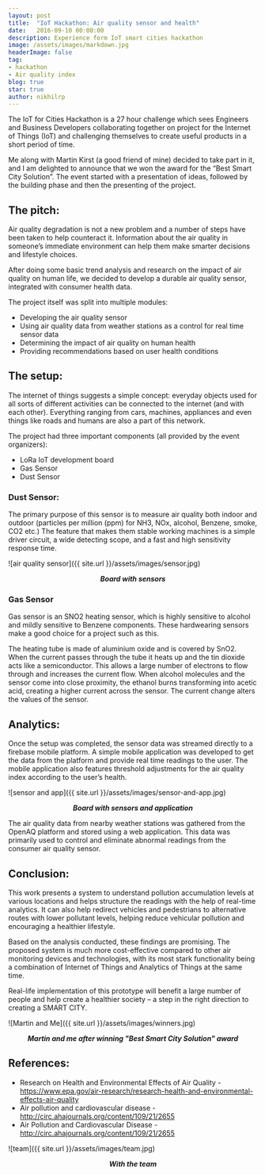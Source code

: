 ```yaml
---
layout: post
title:  "IoT Hackathon: Air quality sensor and health"
date:   2016-09-10 00:00:00
description: Experience form IoT smart cities hackathon
image: /assets/images/markdown.jpg
headerImage: false
tag:
- hackathon
- Air quality index
blog: true
star: true
author: nikhilrp
---
```


The IoT for Cities Hackathon is a 27 hour challenge which sees Engineers and Business Developers collaborating together on project for the Internet of Things (IoT) and challenging themselves to create useful products in a short period of time.

Me along with Martin Kirst (a good friend of mine) decided to take part in it, and I am delighted to announce that we won the award for the “Best Smart City Solution”. The event started with a presentation of ideas, followed by the building phase and then the presenting of the project.

## The pitch:
Air quality degradation is not a new problem and a number of steps have been taken to help counteract it. Information about the air quality in someone’s immediate environment can help them make smarter decisions and lifestyle choices.

After doing some basic trend analysis and research on the impact of air quality on human life, we decided to develop a durable air quality sensor, integrated with consumer health data.

The project itself was split into multiple modules:

* Developing the air quality sensor
* Using air quality data from weather stations as a control for real time sensor data
* Determining the impact of air quality on human health
* Providing recommendations based on user health conditions

## The setup:
The internet of things suggests a simple concept: everyday objects used for all sorts of different activities can be connected to the internet (and with each other). Everything ranging from cars, machines, appliances and even things like roads and humans are also a part of this network.

The project had three important components (all provided by the event organizers):

* LoRa IoT development board
* Gas Sensor
* Dust Sensor

### Dust Sensor:
The primary purpose of this sensor is to measure air quality both indoor and outdoor (particles per million (ppm) for NH3, NOx, alcohol, Benzene, smoke, CO2 etc.) The feature that makes them stable working machines is a simple driver circuit, a wide detecting scope, and a fast and high sensitivity response time.

![air quality sensor]({{ site.url }}/assets/images/sensor.jpg)
<div align="middle"><i><strong>Board with sensors</strong></i></div>

### Gas Sensor
Gas sensor is an SNO2 heating sensor, which is highly sensitive to alcohol and mildly sensitive to Benzene components. These hardwearing sensors make a good choice for a project such as this.

The heating tube is made of aluminium oxide and is covered by SnO2. When the current passes through the tube it heats up and the tin dioxide acts like a semiconductor. This allows a large number of electrons to flow through and increases the current flow. When alcohol molecules and the sensor come into close proximity, the ethanol burns transforming into acetic acid, creating a higher current across the sensor. The current change alters the values of the sensor.

## Analytics:
Once the setup was completed, the sensor data was streamed directly to a firebase mobile platform. A simple mobile application was developed to get the data from the platform and provide real time readings to the user. The mobile application also features threshold adjustments for the air quality index according to the user’s health.

![sensor and app]({{ site.url }}/assets/images/sensor-and-app.jpg)
<div align="middle"><i><strong>Board with sensors and application</strong></i></div>

The air quality data from nearby weather stations was gathered from the OpenAQ platform and stored using a web application. This data was primarily used to control and eliminate abnormal readings from the consumer air quality sensor.

## Conclusion:
This work presents a system to understand pollution accumulation levels at various locations and helps structure the readings with the help of real-time analytics. It can also help redirect vehicles and pedestrians to alternative routes with lower pollutant levels, helping reduce vehicular pollution and encouraging a healthier lifestyle.

Based on the analysis conducted, these findings are promising. The proposed system is much more cost-effective compared to other air monitoring devices and technologies, with its most stark functionality being a combination of Internet of Things and Analytics of Things at the same time.

Real-life implementation of this prototype will benefit a large number of people and help create a healthier society – a step in the right direction to creating a SMART CITY.

![Martin and Me]({{ site.url }}/assets/images/winners.jpg)
<div align="middle"><i><strong>Martin and me after winning "Best Smart City Solution" award</strong></i></div>

## References:
* Research on Health and Environmental Effects of Air Quality - https://www.epa.gov/air-research/research-health-and-environmental-effects-air-quality
* Air pollution and cardiovascular disease - http://circ.ahajournals.org/content/109/21/2655
* Air Pollution and Cardiovascular Disease - http://circ.ahajournals.org/content/109/21/2655

![team]({{ site.url }}/assets/images/team.jpg)
<div align="middle"><i><strong>With the team</strong></i></div>
